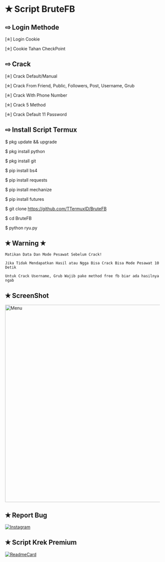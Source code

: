 # ✭ Script BruteFB

## ⇨  Login Methode

[✯] Login Cookie

[✯] Cookie Tahan CheckPoint

## ⇨  Crack
[✯] Crack Default/Manual

[✯] Crack From Friend, Public, Followers, Post, Username, Grub

[✯] Crack With Phone Number

[✯] Crack 5 Method 

[✯] Crack Default 11 Password  

## ⇨  Install Script Termux

$ pkg update && upgrade  

$ pkg install python  

$ pkg install git  

$ pip install bs4  

$ pip install requests  

$ pip install mechanize  

$ pip install futures  
 
$ git clone https://github.com/TTermuxID/BruteFB

$ cd BruteFB

$ python ryu.py


## ✭ Warning ✭ ##
```
Matikan Data Dan Mode Pesawat Sebelum Crack!

Jika Tidak Mendapatkan Hasil atau Ngga Bisa Crack Bisa Mode Pesawat 10 Detik

Untuk Crack Username, Grub Wajib pake method free fb biar ada hasilnya ngab
```

## ✭ ScreenShot
 <img src="https://github.com/TTermuxID/BruteFB/blob/main/IMG_20210829_061647.jpg" width="640" title="ScreenShot" alt="Menu">
</p>

## ✭ Report Bug
[![Instagram](https://img.shields.io/badge/Instagram-Report-green?style=for-the-badge&logo=Instagram)](https://www.instagram.com/udoo__.th)


## ✭ Script Krek Premium
[![ReadmeCard](https://github-readme-stats.vercel.app/api/pin/?username=scripter-ryu&repo=BMBF&theme=chartreuse-dark)](https://github.com/TTermuxID/premiumv2)

